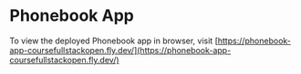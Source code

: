 # Phonebook App

To view the deployed Phonebook app in browser, visit [https://phonebook-app-coursefullstackopen.fly.dev/](https://phonebook-app-coursefullstackopen.fly.dev/)
